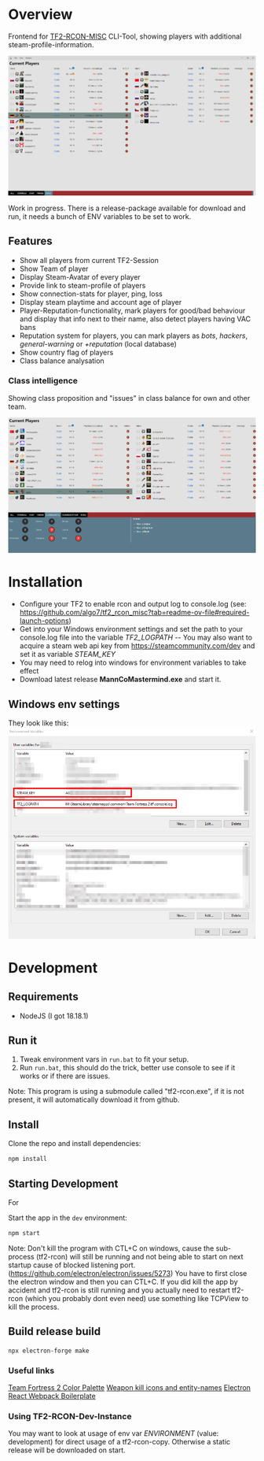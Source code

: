 # Overview

Frontend for [TF2-RCON-MISC](https://github.com/algo7/tf2_rcon_misc) CLI-Tool, showing players with additional steam-profile-information.

![App overview](https://github.com/atomy/mannco-mastermind/blob/main/doc/screenshot.png)

Work in progress. There is a release-package available for download and run, it needs a bunch of ENV variables to be set to work.

## Features
- Show all players from current TF2-Session
- Show Team of player
- Display Steam-Avatar of every player
- Provide link to steam-profile of players
- Show connection-stats for player, ping, loss
- Display steam playtime and account age of player
- Player-Reputation-functionality, mark players for good/bad behaviour and display that info next to their name, also detect players having VAC bans
- Reputation system for players, you can mark players as *bots*, *hackers*, *general-warning* or *+reputation* (local database)
- Show country flag of players
- Class balance analysation

### Class intelligence

Showing class proposition and "issues" in class balance for own and other team.

![App overview](https://github.com/atomy/mannco-mastermind/blob/main/doc/screenshot-class-intelligence.png)

# Installation

- Configure your TF2 to enable rcon and output log to console.log (see: https://github.com/algo7/tf2_rcon_misc?tab=readme-ov-file#required-launch-options)
- Get into your Windows environment settings and set the path to your console.log file into the variable *TF2_LOGPATH*
  -- You may also want to acquire a steam web api key from https://steamcommunity.com/dev and set it as variable *STEAM_KEY*
- You may need to relog into windows for environment variables to take effect
- Download latest release **MannCoMastermind.exe** and start it.

## Windows env settings
They look like this:
![Windows environment settings](https://github.com/atomy/mannco-mastermind/blob/main/doc/windows-env.png)

# Development

## Requirements
- NodeJS (I got 18.18.1)

## Run it
1) Tweak environment vars in `run.bat` to fit your setup.
2) Run `run.bat`, this should do the trick, better use console to see if it works or if there are issues.

Note: This program is using a submodule called "tf2-rcon.exe", if it is not present, it will automatically download it from github.

## Install

Clone the repo and install dependencies:

```bash
npm install
```

## Starting Development

For

Start the app in the `dev` environment:

```bash
npm start
```

Note: Don't kill the program with CTL+C on windows, cause the sub-process (tf2-rcon) will still be running and not being able to start on next startup cause of blocked listening port.
(https://github.com/electron/electron/issues/5273)
You have to first close the electron window and then you can CTL+C. If you did kill the app by accident and tf2-rcon is still running and you actually need to restart tf2-rcon (which you probably dont even need) use something like TCPView to kill the process.

## Build release build
```
npx electron-forge make
```

### Useful links

[Team Fortress 2 Color Palette](https://lospec.com/palette-list/team-fortress-2-official)
[Weapon kill icons and entity-names](https://wiki.teamfortress.com/wiki/User:Ten19/Event_log)
[Electron React Webpack Boilerplate](https://github.com/codesbiome/electron-react-webpack-typescript-2024)

### Using TF2-RCON-Dev-Instance

You may want to look at usage of env var *ENVIRONMENT* (value: development) for direct usage of a tf2-rcon-copy. Otherwise a static release will be downloaded on start.
